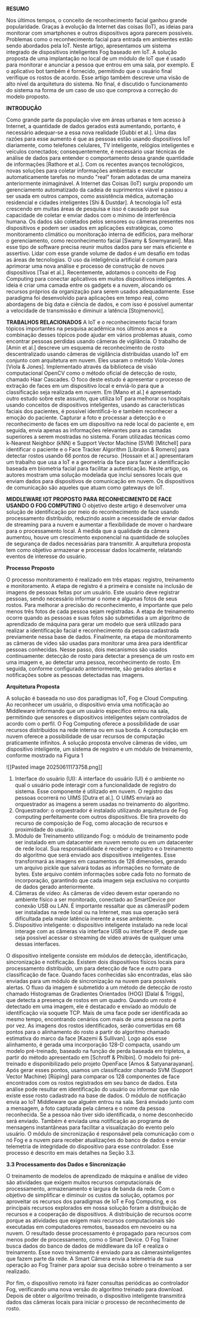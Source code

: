 
**RESUMO**

Nos últimos tempos, o conceito de reconhecimento facial ganhou grande popularidade. Graças à evolução da Internet das coisas (IoT), as ideias para monitorar com smartphones e outros dispositivos agora parecem possíveis. Problemas como o reconhecimento facial para entrada em ambientes estão sendo abordados pela IoT. Neste artigo, apresentamos um sistema integrado de dispositivos inteligentes Fog baseado em IoT. A solução proposta de uma implantação no local de um módulo de IoT que é usado para monitorar e anunciar a pessoa que entrou em uma sala, por exemplo. E o aplicativo bot também é fornecido, permitindo que o usuário final verifique os rostos de acordo. Esse artigo também descreve uma visão de alto nível da arquitetura do sistema. No final, é discutido o funcionamento do sistema na forma de um caso de uso que comprova a correção do modelo proposto.

 **INTRODUÇÃO** 
 
  Como grande parte da população vive em áreas urbanas e tem acesso à Internet, a quantidade de dados gerados está aumentando, portanto, é necessário adequar-se a essa nova realidade [Gubbi et al.]. Uma das razões para esse aumento é que as pessoas estão usando dispositivos IoT diariamente, como telefones celulares, TV inteligente, relógios inteligentes e veículos conectados; consequentemente, é necessário usar técnicas de análise de dados para entender o comportamento dessa grande quantidade de informações [Rathore et al.]. Com os recentes avanços tecnológicos, novas soluções para coletar informações ambientais e executar automaticamente tarefas no mundo "real" foram adotadas de uma maneira anteriormente inimaginável. A Internet das Coisas (IoT) surgiu propondo um gerenciamento automatizado da cadeia de suprimentos viável e passou a ser usada em outros campos, como assistência médica, automação residencial e cidades inteligentes [Shi & Dustdar]. A tecnologia IoT está crescendo em muitas áreas de pesquisa e isso é causado por sua capacidade de coletar e enviar dados com o mínimo de interferência humana. Os dados são coletados pelos sensores ou câmeras presentes nos dispositivos e podem ser usados em aplicações estratégicas, como monitoramento climático ou monitoração interna de edifícios, para melhorar o gerenciamento, como reconhecimento facial [Swamy & Sowmyarani]. Mas esse tipo de software precisa reunir muitos dados para ser mais eficiente e assertivo. Lidar com esse grande volume de dados é um desafio em todas as áreas de tecnologias. O uso da inteligência artificial é comum para aprimorar uma nova análise e processo de construção de novos dispositivos [Tsai et al.]. Recentemente, adotamos o conceito de Fog Computing para conectar aplicativos em muitos dispositivos inteligentes. A ideia é criar uma camada entre os gadgets e a nuvem, alocando os recursos próprios da organização para serem usados adequadamente. Esse paradigma foi desenvolvido para aplicações em tempo real, como abordagens de big data e ciência de dados, e com isso é possível aumentar a velocidade de transmissão e diminuir a latência [Stojmenovic].

 **TRABALHOS RELACIONADOS**
  A IoT e o reconhecimento facial foram tópicos importantes na pesquisa acadêmica nos últimos anos e a combinação desses tópicos pode ajudar em vários problemas atuais, como encontrar pessoas perdidas usando câmeras de vigilância. O trabalho de [Amin et al.] descreve um esquema de reconhecimento de rosto descentralizado usando câmeras de vigilância distribuídas usando IoT em conjunto com arquitetura em nuvem. Eles usaram o método Viola-Jones [Viola & Jones]. Implementado através da biblioteca de visão computacional OpenCV como o método oficial de detecção de rosto, chamado Haar Cascades. O foco deste estudo é apresentar o processo de extração de faces em um dispositivo local e enviá-lo para que a classificação seja realizada em nuvem. Em [Mano et al.] é apresentado outro estudo sobre este assunto, que utiliza IoT para melhorar os hospitais usando conceitos de dispositivos inteligentes, usando as características faciais dos pacientes, é possível identificá-lo e também reconhecer a emoção do paciente. Capturar a foto e processar a detecção e o reconhecimento de faces em um dispositivo na rede local do paciente e, em seguida, envia apenas as informações relevantes para as camadas superiores a serem mostradas no sistema. Foram utilizadas técnicas como k-Nearest Neighbor (kNN) e Support Vector Machine (SVM) [Mitchell] para identificar o paciente e o Face Tracker Algorithm [Libralon & Romero] para detectar rostos usando 66 pontos de recurso. [Hossain et al.] apresentaram um trabalho que usa a IoT e a geometria da face para fazer a identificação baseada em biometria facial para facilitar a autenticação. Neste artigo, os autores mostram uma solução modelada que inclui sensores locais que enviam dados para dispositivos de comunicação em nuvem. Os dispositivos de comunicação são aqueles que atuam como gateways de IoT.

 **MIDDLEWARE IOT PROPOSTO PARA RECONHECIMENTO DE FACE USANDO O FOG COMPUTING** 
  O objetivo deste artigo é desenvolver uma solução de identificação por meio do reconhecimento de face usando processamento distribuído, reduzindo assim a necessidade de enviar dados de streaming para a nuvem e aumentar a flexibilidade de mover o hardware para o processamento local. À medida que a qualidade da câmera aumentou, houve um crescimento exponencial na quantidade de soluções de segurança de dados necessárias para transmitir. A arquitetura proposta tem como objetivo armazenar e processar dados localmente, relatando eventos de interesse do usuário.

**Processo Proposto**

 O processo monitoramento é realizado em três etapas: registro, treinamento e monitoramento. A etapa de registro é a primeira e consiste na inclusão de imagens de pessoas feitas por um usuário. Este usuário deve registrar pessoas, sendo necessário informar o nome e algumas fotos de seus rostos. Para melhorar a precisão do reconhecimento, é importante que pelo menos três fotos de cada pessoa sejam registradas. A etapa de treinamento ocorre quando as pessoas e suas fotos são submetidas a um algoritmo de aprendizado de máquina para gerar um modelo que será utilizado para realizar a identificação facial e reconhecimento da pessoa cadastrada previamente nessa base de dados. Finalmente, na etapa de monitoramento as câmeras de vídeo são usadas para monitorar uma área para identificar pessoas conhecidas. Nesse passo, dois mecanismos são usados continuamente: detecção de rosto para detectar a presença de um rosto em uma imagem e, ao detectar uma pessoa, reconhecimento de rosto. Em seguida, conforme configurado anteriormente, são gerados alertas e notificações sobre as pessoas detectadas nas imagens.


**Arquitetura Proposta** 

 A solução é baseada no uso dos paradigmas IoT, Fog e Cloud Computing. Ao reconhecer um usuário, o dispositivo envia uma notificação ao Middleware informando que um usuário específico entrou na sala, permitindo que sensores e dispositivos inteligentes sejam controlados de acordo com o perfil. O Fog Computing oferece a possibilidade de usar recursos distribuídos na rede interna ou em sua borda. A computação em nuvem oferece a possibilidade de usar recursos de computação praticamente infinitos. A solução proposta envolve câmeras de vídeo, um dispositivo inteligente, um sistema de registro e um módulo de treinamento, conforme mostrado na Figura 1

![[Pasted image 20250611173758.png]]
1) Interface do usuário (UI): A interface do usuário (UI) é o ambiente no qual o usuário pode interagir com a funcionalidade de registro do sistema. Esse componente é utilizado em nuvem. O registro das pessoas ocorrerá no UIMS [Dutra et al.]. O UIMS enviará ao orquestrador as imagens a serem usadas no treinamento do algoritmo. 
2) Orquestrador: o orquestrador é instalado utilizando arquitetura de Fog computing perfeitamente com outros dispositivos. Ele tira proveito do recurso de composição de Fog, como alocação de recursos e proximidade do usuário.
3)  Módulo de Treinamento utilizando Fog: o módulo de treinamento pode ser instalado em um datacenter em nuvem remoto ou em um datacenter de rede local. Sua responsabilidade é receber o registro e o treinamento do algoritmo que será enviado aos dispositivos inteligentes. Esse transformará as imagens em casamentos de 128 dimensões, gerando um arquivo pickle que salvará todas as informações no formato de bytes. Este arquivo contém informações sobre cada foto no formato de incorporação, garantindo que cada imagem seja exclusiva no conjunto de dados gerado anteriormente.
4) Câmeras de vídeo: As câmeras de vídeo devem estar operando no ambiente físico a ser monitorado, conectado ao SmartDevice por conexão USB ou LAN. É importante ressaltar que as câmerasIP podem ser instaladas na rede local ou na Internet, mas sua operação será dificultada pela maior latência inerente a esse ambiente.
5) Dispositivo inteligente: o dispositivo inteligente instalado na rede local interage com as câmeras via interface USB ou interface IP, desde que seja possível acessar o streaming de vídeo através de qualquer uma dessas interfaces.

O dispositivo inteligente consiste em módulos de detecção, identificação, sincronização e notificação. Existem dois dispositivos físicos locais para processamento distribuído, um para detecção de face e outro para classificação de face. Quando faces conhecidas são encontradas, elas são enviadas para um módulo de sincronização na nuvem para possíveis alertas. O fluxo da imagem é submetido a um método de detecção de rosto chamado Histogramas de Gradientes Orientados (HOG) [Dalal & Triggs], que detecta a presença de rostos em um quadro. Quando um rosto é detectado em uma imagem, ele é destacado e enviado ao módulo de identificação via soquete TCP. Mais de uma face pode ser identificada ao mesmo tempo, encontrando cenários com mais de uma pessoa na porta por vez. As imagens dos rostos identificados, serão convertidas em 68 pontos para o alinhamento do rosto a partir do algoritmo chamado estimativa do marco da face [Kazemi & Sullivan]. Logo após esse alinhamento, é gerada uma incorporação 128-D compacta, usando um modelo pré-treinado, baseado na função de perda baseada em tripletos, a partir do método apresentado em [Schroff & Philbin]. O modelo foi pré-treinado e disponibilizado pelo projeto OpenFace [Amos & Satyanarayanan]. Após gerar esses pontos, usamos um classificador chamado SVM (Support Vector Machine) [Rüping] para comparar os 128 componentes de face encontrados com os rostos registrados em seu banco de dados. Esta análise pode resultar em identificação do usuário ou informar que não existe esse rosto cadastrado na base de dados. O módulo de notificação envia ao IoT Middleware que alguém entrou na sala. Será enviado junto com a mensagem, a foto capturada pela câmera e o nome da pessoa reconhecida. Se a pessoa não tiver sido identificada, o nome desconhecido será enviado. Também é enviada uma notificação ao programa de mensagens instantâneas para facilitar a visualização do evento pelo usuário. O módulo de sincronização é responsável pela comunicação com o nó Fog e a nuvem para receber atualizações do banco de dados e enviar telemetria de integridade do dispositivo para esse controlador. Esse processo é descrito em mais detalhes na Seção 3.3.

**3.3 Processamento dos Dados e Sincronização**

O treinamento de modelos de aprendizado de máquina e análise de vídeo são atividades que exigem muitos recursos computacionais de processamento, armazenamento e largura de banda da rede. Com o objetivo de simplificar e diminuir os custos da solução, optamos por aproveitar os recursos dos paradigmas de IoT e Fog Computing, e os principais recursos explorados em nossa solução foram a distribuição de recursos e a cooperação de dispositivos. A distribuição de recursos ocorre porque as atividades que exigem mais recursos computacionais são executadas em computadores remotos, baseados em nevoeiro ou na nuvem. O resultado desse processamento é propagado para recursos com menos poder de processamento, como o Smart Device. O Fog Trainer busca dados do banco de dados de middleware da IoT e realiza o treinamento. Esse novo treinamento é enviado para as câmerasinteligentes que fazem parte da rede. A Smart Câmera envia a telemetria de sua operação ao Fog Trainer para apoiar sua decisão sobre o treinamento a ser realizado.

Por fim, o dispositivo remoto irá fazer consultas periódicas ao controlador Fog, verificando uma nova versão do algoritmo treinado para download. Depois de obter o algoritmo treinado, o dispositivo inteligente transmitirá dados das câmeras locais para iniciar o processo de reconhecimento de rosto.